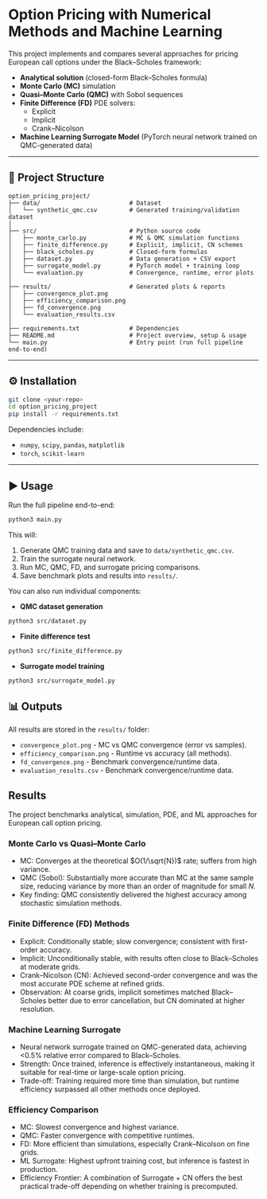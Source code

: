# Option Pricing with Numerical Methods and Machine Learning

This project implements and compares several approaches for pricing European call options under the Black–Scholes framework:

- **Analytical solution** (closed-form Black–Scholes formula)
- **Monte Carlo (MC)** simulation
- **Quasi–Monte Carlo (QMC)** with Sobol sequences
- **Finite Difference (FD)** PDE solvers:
  - Explicit
  - Implicit
  - Crank–Nicolson
- **Machine Learning Surrogate Model** (PyTorch neural network trained on QMC-generated data)

---
## 📂 Project Structure

```
option_pricing_project/
├── data/                         # Dataset
│   └── synthetic_qmc.csv         # Generated training/validation dataset
│
├── src/                          # Python source code
│   ├── monte_carlo.py            # MC & QMC simulation functions
│   ├── finite_difference.py      # Explicit, implicit, CN schemes
│   ├── black_scholes.py          # Closed-form formulas
│   ├── dataset.py                # Data generation + CSV export
│   ├── surrogate_model.py        # PyTorch model + training loop
│   └── evaluation.py             # Convergence, runtime, error plots
│
├── results/                      # Generated plots & reports
│   ├── convergence_plot.png
│   ├── efficiency_comparison.png
│   ├── fd_convergence.png
│   └── evaluation_results.csv  
│
├── requirements.txt              # Dependencies
├── README.md                     # Project overview, setup & usage
└── main.py                       # Entry point (run full pipeline end-to-end)
```
---

## ⚙️ Installation

```bash
git clone <your-repo>
cd option_pricing_project
pip install -r requirements.txt
```
Dependencies include:
* `numpy`, `scipy`, `pandas`, `matplotlib`
* `torch`, `scikit-learn`
---

## ▶️ Usage

Run the full pipeline end-to-end:

```bash
python3 main.py
```
This will:
1. Generate QMC training data and save to `data/synthetic_qmc.csv`.
2. Train the surrogate neural network.
3. Run MC, QMC, FD, and surrogate pricing comparisons.
4. Save benchmark plots and results into `results/`.

You can also run individual components:
* **QMC dataset generation**
```bash
python3 src/dataset.py
```
* **Finite difference test**
```bash
python3 src/finite_difference.py
```

* **Surrogate model training**
```bash
python3 src/surrogate_model.py
```

## 📊 Outputs
All results are stored in the `results/` folder:
* `convergence_plot.png` - MC vs QMC convergence (error vs samples).
* `efficiency_comparison.png` - Runtime vs accuracy (all methods).
* `fd_convergence.png` - Benchmark convergence/runtime data.
* `evaluation_results.csv` - Benchmark convergence/runtime data.

## Results
The project benchmarks analytical, simulation, PDE, and ML approaches for European call option pricing.

### Monte Carlo vs Quasi–Monte Carlo
* MC: Converges at the theoretical $O(1/\sqrt{N})$ rate; suffers from high variance.
* QMC (Sobol): Substantially more accurate than MC at the same sample size, reducing variance by more than an order of magnitude for small $N$.
* Key finding: QMC consistently delivered the highest accuracy among stochastic simulation methods.

### Finite Difference (FD) Methods
* Explicit: Conditionally stable; slow convergence; consistent with first-order accuracy.
* Implicit: Unconditionally stable, with results often close to Black–Scholes at moderate grids.
* Crank–Nicolson (CN): Achieved second-order convergence and was the most accurate PDE scheme at refined grids.
* Observation: At coarse grids, implicit sometimes matched Black–Scholes better due to error cancellation, but CN dominated at higher resolution.

### Machine Learning Surrogate
* Neural network surrogate trained on QMC-generated data, achieving <0.5% relative error compared to Black–Scholes.
* Strength: Once trained, inference is effectively instantaneous, making it suitable for real-time or large-scale option pricing.
* Trade-off: Training required more time than simulation, but runtime efficiency surpassed all other methods once deployed.

### Efficiency Comparison
* MC: Slowest convergence and highest variance.
* QMC: Faster convergence with competitive runtimes.
* FD: More efficient than simulations, especially Crank–Nicolson on fine grids.
* ML Surrogate: Highest upfront training cost, but inference is fastest in production.
* Efficiency Frontier: A combination of Surrogate + CN offers the best practical trade-off depending on whether training is precomputed.
